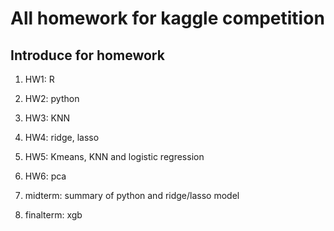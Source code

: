 # All homework for kaggle competition

## Introduce for homework

1. HW1: R

2. HW2: python

3. HW3: KNN

4. HW4: ridge, lasso

5. HW5: Kmeans, KNN and logistic regression

6. HW6: pca

7. midterm: summary of python and ridge/lasso model

8. finalterm: xgb
